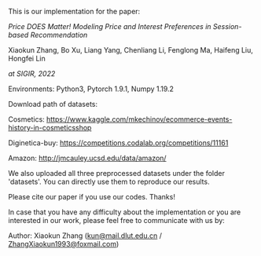 This is our implementation for the paper:

_Price DOES Matter! Modeling Price and Interest Preferences in Session-based Recommendation_ 

Xiaokun Zhang, Bo Xu, Liang Yang, Chenliang Li, Fenglong Ma, Haifeng Liu, Hongfei Lin

_at SIGIR, 2022_

Environments: Python3, Pytorch 1.9.1, Numpy 1.19.2

Download path of datasets:

  Cosmetics: https://www.kaggle.com/mkechinov/ecommerce-events-history-in-cosmeticsshop
  
  Diginetica-buy: https://competitions.codalab.org/competitions/11161
  
  Amazon: http://jmcauley.ucsd.edu/data/amazon/
  

We also uploaded all three preprocessed datasets under the folder 'datasets'. You can directly use them to reproduce our results.

Please cite our paper if you use our codes. Thanks!

In case that you have any difficulty about the implementation or you are interested in our work,  please feel free to communicate with us by:

Author: Xiaokun Zhang (kun@mail.dlut.edu.cn / ZhangXiaokun1993@foxmail.com)
